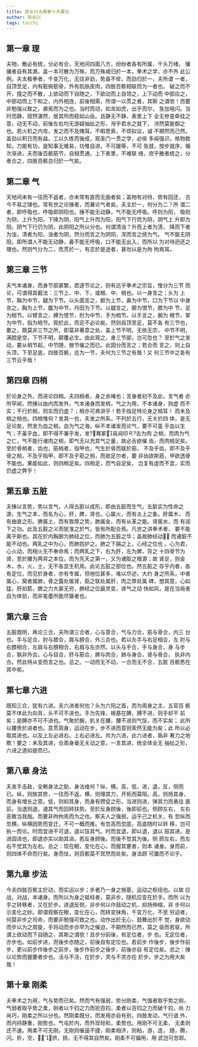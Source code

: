 ```yaml
---
title: 陈长兴太极拳十大要论
author: 陈长兴
tags: taichi
---
```


## 第一章 理

夫物，散必有统，分必有合，天地间四面八方，纷纷者各有所属，千头万绪， 攘攘者自有其源。盖一本可散为万殊，而万殊咸归於一本，拳术之学，亦不外 此公例。夫太极拳者，千变万化，无往非劲，势虽不侔，而劲归於一，夫所谓 一者，自顶至足，内有脏俯筋骨，外有肌肤皮肉，四肢百骸相联而为一者也。 破之而不开，撞之而不散，上欲动而下自随之，下欲动而上自领之，上下动而 中部应之，中部动而上下和之，内外相连，前後相需，所谓一以贯之者，其斯 之谓欤！而要非勉强以致之，袭焉而为之也。当时而动，如龙如虎，出乎而尔， 急加电闪。当时而静，寂然湛然，居其所而稳如山岳。且静无不静，表里上下 全无参差牵挂之意，动无不动，前後左右均无游疑抽扯之形，洵乎若水之就下， 沛然莫能御之也。若火机之内攻，发之而不及掩耳。不暇思索，不烦拟议，诚 不期然而己然。盖劲以积日而有益，工以久练而後成，观圣门一贯之学，必俟 多闻强识，格物致知，力能有功，是知事无难易，功惟自进，不可躐等，不可 急就，按步就序，循次渐进，夫而後百骸筋节，自相贯通，上下表里，不难联 络，庶乎散者统之，分者合之，四肢百骸总归於一气矣。

## 第二章 气

天地间未有一往而不返者，亦未常有直而无曲者矣；盖物有对待，势有回还， 古今不易之理也。常有世之论捶者，而兼论气者矣。夫主於一，何分为二？所 谓二者，即呼吸也，呼吸即阴阳也。捶不能无动静，气不能无呼吸。呼则为阳， 吸则为阴，上升为阳，下降为阴，阳气上升而为阳，阳气下行而为阴，阴气上 升即为阳，阴气下行仍为阴，此阴阳之所以分也。何谓清浊？升而上者为清， 降而下者为浊，清者为阳，浊者为阴，然分而言之为阴阳，浑而言之统为气。 气不能无阴阳，即所谓人不能无动静，鼻不能无呼吸，口不能无出入，而所以 为对待迥还之理也。然则气分为二，而贯於一，有志於是途者，甚勿以是为拘 拘焉耳。

## 第三章 三节

夫气本诸身，而身节部甚繁，若逐节论之，则有远乎拳术之宗旨，惟分为三节 而论，可谓得其截法：三节上、中、下，或根、中、梢也。以一身言之；头为 上节，胸为中节，腿为下节。以头面言之，额为上节，鼻为中节，口为下节以 中身言之，胸为上节，腹为中节，丹田为下节。以腿言之，膀为恨节，膝为中 节，足为梢节。以臂言之，膊为恨节，肘为中节，手为梢节。以手言之，腕为 根节，掌为中节，指为梢节。观於此，而足不必论矣。然则自顶至足，莫不各 有三节也，要之，既莫非三节之所，即莫非著意之处，盖上节不明，无依无宗， 中节不明，满腔是空，下节不明，颠覆必生。由此观之，身三节部，岂可忽也？ 至於气之发动，要从梢节起，中节随，根节催之而已。此固分而言之；若合而 言之，则上自头顶，下至足底，四肢百骸，总为一节，夫何为三节之有哉！又 何三节中之各有三节云乎哉！

## 第四章 四梢

於论身之外，而进论四梢。夫四梢者，身之余褚也；言身者初不及此，言气者 亦所罕闻，然捶以由内而发外，气本诸身而发梢，气之为用，不本诸身，则虚 而不实；不行於梢，则实而仍虚？；梢亦可弗讲乎！若手指足特论身之梢耳！ 而未及梢之梢也。四梢惟何？发其一也，夫发之所系，不列於五行，无关於四 体，是无足论矣，然发为血之梢，血为气之海，纵不本诸发而论气，要不可虽 乎血以生气；不虽乎血，即不得不兼乎发，发?骞冢易阋印Ｒ?舌为肉 之梢，而肉为气之仁，气不能行诸肉之梢，即气无以充其气之量，故必舌欲催 齿，而肉梢足矣。至於骨梢者，齿也，筋梢者，指甲也，气生於骨而联於筋， 不及乎齿，即不及乎骨之梢，不及乎指甲，即不及乎筋之梢，而欲足尔者，要 非齿欲斯筋，甲欲透骨不能也。果能如此，则四梢足矣。四梢足，而气自足矣， 岂复有虚而不宜，实而仍虚之弊乎！

## 第五章 五脏

夫捶以言势，势以言气，人得五脏以成形，即由五脏而生气，五脏实为性命之 源，生气之本，而名为心，肝，脾，肾也。心属火，而有炎上之象。肝属木， 而有曲直之形。脾属土，而有敦厚之势，肺属金，而有从革之能。肾属水，而 有润下之功。此及五脏之义而犹准之於气，皆有所配合焉。凡世之讲拳术者， 要不能离乎斯也。其在於内胸廊为肺经之位，而肺为五脏之华；盖故肺经动， 而诸脏不能不动也。两乳之中为心，而肺抱护之。肺之下膈之上，心经之位也 。心为君，心火动，而相火无不奉命焉；而两乳之下，右为肝，左为脾，背之 十四骨节为肾，至於腰为两背之本位，而为先天之第一，又为诸脏之根源；故 肾足，则金木，水，火，土，无不各显生机焉。此论五脏之部位也。然五脏之 存乎内者，各有定位，而见於身者，亦有专属，但地位甚多，难以尽述，大约 身之所系，中者属心，窝者属肺，骨之露处属肾，筋之联处属肝，肉之厚处属 碑，想其意，心如猛，肝如箭，脾之力大甚无穷，肺经之位最灵变，肾气之动 快如风，是在当局者自为体验，而非笔墨所能尽罄者也。

## 第六章 三合

五脏既明，再论三合，夫所谓三合者，心与意合，气与力合，筋与骨合，内三 台也。手与足合，肘与膝合，肩与膀合，外三合也。若以左手与右足相合，左 肘与右膝相合，左肩与右膀相合，右肩与左亦然。以头与手合，手与身合，身 与步合，孰非外合。心与目合，肝与筋合，脾与肉合，肺与身合，肾与骨合， 执非内合。然此特从变而言之也。总之。一动而无不动，一合而无不合，五脏 百骸悉在其中矣。

## 第七章 六进

既知三合，犹有六进。夫六进者何也？头为六阳之首，而为周身之主，五官百 骸莫不体此为向背，头不可不进也。手为先锋，根基在膊，膊不进，则手却不 前矣；是膊亦不可不进也。气聚於腕，机关在腰，腰不进则气馁，而不实矣； 此所以腰贵於进者也。意贯周身，运动在步，步不进而意则索然无能为矣；此 所以必取其进也。以及上左必进右。上右必进左。共为六进，此六进者，孰非 著力之地欺！要之：未及其进，合周身毫无关动之意，一言其进，统全体全无 抽扯之形，六进之道如是而已。

## 第八章 身法

夫发手击敌，全赖身法之助，身法维何？纵，横，高，低，进，退，反，侧而 已。纵，则放其势，一往而不返。横，则理其力，开拓而莫阻。高，则扬其身， 而身有增长之意。低，则抑其身，而身有攒促之形。当进则进，弹其力而勇往 直前。当退则退，速其气而回转扶势。至於反身顾後，後即前也。侧顾左右， 左右恶敢当我哉。而要非拘拘焉而为之也。察夫人之强弱，运乎己之机关，有 忽纵而忽横，纵横因势而变迁，不可一概而推。有忽高而忽底，高底随时以转 移，岂可执一而论。时而宜进不可退，退以馁其气。时而宜退，即以退，退以 鼓其进。是进固进也，即退亦实以助其进。若反身顾後。而後不觉其为後。侧 顾左右，而左右不觉其为左右。总之：现在眼，变化在心，而握其要者，则本 诸身。身而前，则四体不命而行矣。身而怯，则百骸莫不冥然而处矣。身法顾 可置而不论乎。

## 第九章 步法

今夫四肢百骸主於动，而实运以步；步者乃一身之根基，运动之枢纽也。以故 应战，对战，本诸身。而所以为身之砥柱者，莫非步。随机应变在於手。而所 以为手之转移者，又在於步。进退反侧，非步何以作鼓动之机，抑扬伸缩，非 步何以示变化之妙。即谓观察在眼，变化在心，而转变抹角，千变万化，不至 穷迫者，何莫非步之司命，而要非勉强可致之也。动作出於无心，鼓舞出於不 觉，身欲动而步以为之周旋，手将动而步亦早为之催迫，不期然而已然，莫之 驱而若驱，所谓上欲动而下自随之，其斯之谓欤！且步分前後，有定位者，步 也。无定位者，亦步也。如前步进，而後步亦随之，前後自有定位也。若前步 作後步，後步作前步，更以前步作後步之前步，後步作前步之後步，前後亦自 有定位矣。总之：捶以论势而握要者步也。活与不活，在於步，灵与不灵亦在 於步。步之为用大矣哉！

## 第十章 刚柔

夫拳术之为用，气与势而已矣。然而气有强弱，势分刚柔，气强者取乎势之刚， 气弱者取乎势之柔，刚者以千钧之力而扼百钧，柔者以百钧之力而破千钧，尚 力尚巧，刚柔之所以分也。然刚柔既分，而发用亦自有别，四肢发动，气行谙 外，而内持静重，刚势也。气屯於内，而外现轻和，柔势也。用刚不可无柔， 无柔则还不速。用柔不可无刚，无刚则催逼不捷，刚柔相济，则粘，游，连， 随，腾，闪，折，空，，，挤，捺。无不得其自然矣。刚柔不可偏用，用 武岂可忽耶。
